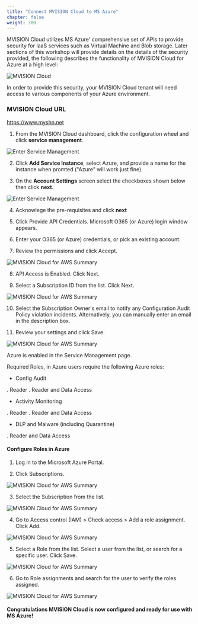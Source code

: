 ```yaml
---
title: "Connect MVISION Cloud to MS Azure"
chapter: false
weight: 300
---
```


MVISION Cloud utilizes MS Azure' comprehensive set of APIs to provide security for IaaS services such as Virtual Machine and Blob storage.  Later sections of this workshop will provide details on the details of the security provided, the following describes the functionality of MVISION Cloud for Azure at a high level:

![MVISION Cloud](/images/mfe/mvcforAWS.png?classes=border,shadow)

In order to provide this security, your MVISION Cloud tenant will need access to various components of your Azure environment. 

### MVISION Cloud URL ###

https://www.myshn.net

1.  From the MVISION Cloud dashboard, click the configuration wheel and click **service management**.

  ![Enter Service Management](/images/mfe/MVC-Azure.png?classes=border,shadow)

2.  Click **Add Service Instance**, select Azure, and provide a name for the instance when promted ("Azure" will work just fine)

3.  On the **Account Settings** screen select the checkboxes shown below then click **next**.

  ![Enter Service Management](/images/mfe/MVC-features.png?classes=border,shadow)

4.  Acknowlege the pre-requisites and click **next**

5.  Click Provide API Credentials. Microsoft O365 (or Azure) login window appears.

6.  Enter your O365 (or Azure) credentials, or pick an existing account.

7.  Review the permissions and click Accept.

 ![MVISION Cloud for AWS Summary](/images/mfe/Azure-permission.png?classes=border,shadow)
 
8.  API Access is Enabled. Click Next.

9.  Select a Subscription ID from the list. Click Next.

 ![MVISION Cloud for AWS Summary](/images/mfe/Azure-sub-ID.png?classes=border,shadow)
 
10. Select the Subscription Owner's email to notify any Configuration Audit Policy violation incidents. Alternatively, you can manually enter an email in the description box.
 
11. Review your settings and click Save.

![MVISION Cloud for AWS Summary](/images/mfe/azure-summary.png?classes=border,shadow)

Azure is enabled in the Service Management page. 

Required Roles, in Azure users require the following Azure roles:

- Config Audit

. Reader
. Reader and Data Access

- Activity Monitoring

. Reader
. Reader and Data Access

- DLP and Malware (including Quarantine)

. Reader and Data Access

#### Configure Roles in Azure

1.  Log in to the Microsoft Azure Portal.

2.  Click Subscriptions.

![MVISION Cloud for AWS Summary](/images/mfe/Azure-roles.png?classes=border,shadow)

3.  Select the Subscription from the list. 


![MVISION Cloud for AWS Summary](/images/mfe/azure-role.png?classes=border,shadow)


4.  Go to Access control (IAM) > Check access > Add a role assignment. Click Add.


![MVISION Cloud for AWS Summary](/images/mfe/Azure-IAM.png?classes=border,shadow)


5.  Select a Role from the list. Select a user from the list, or search for a specific user. Click Save.


![MVISION Cloud for AWS Summary](/images/mfe/Azure-iam2.png?classes=border,shadow)


6.  Go to Role assignments and search for the user to verify the roles assigned.


![MVISION Cloud for AWS Summary](/images/mfe/Azure-iam3.png?classes=border,shadow)


#### Congratulations MVISION Cloud is now configured and ready for use with MS Azure!
